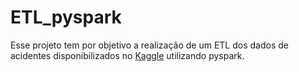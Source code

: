 # ETL_pyspark
Esse projeto tem por objetivo a realização de um ETL dos dados de acidentes disponibilizados no [Kaggle](https://www.kaggle.com/datasets/sobhanmoosavi/us-accidents) utilizando pyspark.  
